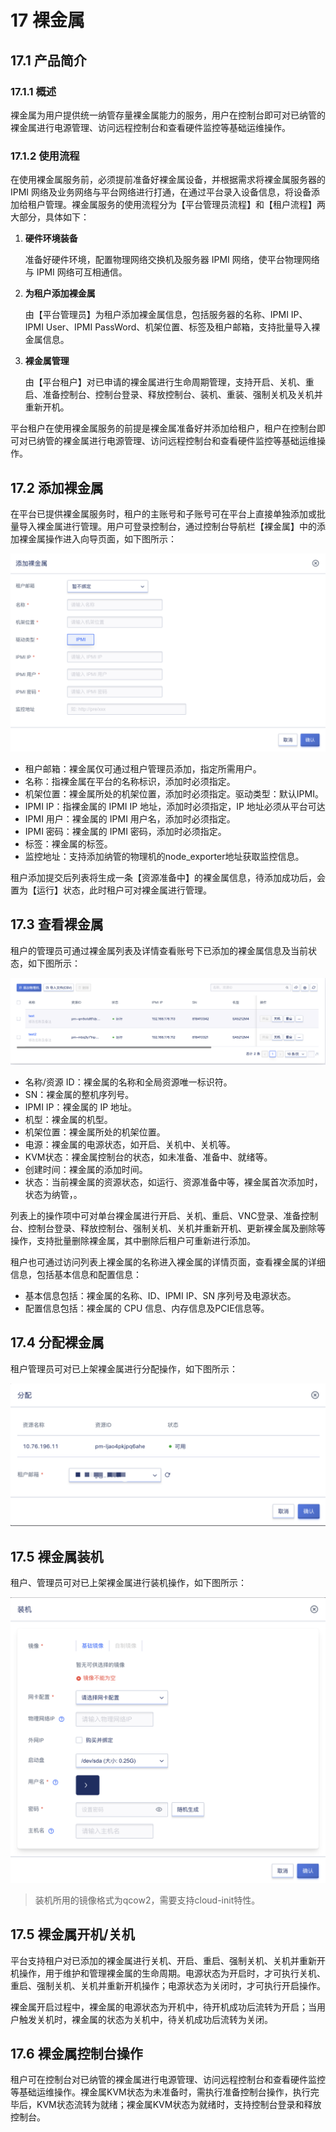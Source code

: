 # 17 裸金属

## 17.1 产品简介

### 17.1.1 概述

裸金属为用户提供统一纳管存量裸金属能力的服务，用户在控制台即可对已纳管的裸金属进行电源管理、访问远程控制台和查看硬件监控等基础运维操作。

### 17.1.2 使用流程

在使用裸金属服务前，必须提前准备好裸金属设备，并根据需求将裸金属服务器的 IPMI 网络及业务网络与平台网络进行打通，在通过平台录入设备信息，将设备添加给租户管理。裸金属服务的使用流程分为【平台管理员流程】和【租户流程】两大部分，具体如下：

1. **硬件环境装备**

   准备好硬件环境，配置物理网络交换机及服务器 IPMI 网络，使平台物理网络与 IPMI 网络可互相通信。

2. **为租户添加裸金属**

   由【平台管理员】为租户添加裸金属信息，包括服务器的名称、IPMI IP、IPMI User、IPMI PassWord、机架位置、标签及租户邮箱，支持批量导入裸金属信息。

3. **裸金属管理**

   由【平台租户】对已申请的裸金属进行生命周期管理，支持开启、关机、重启、准备控制台、控制台登录、释放控制台、装机、重装、强制关机及关机并重新开机。

平台租户在使用裸金属服务的前提是裸金属准备好并添加给租户，租户在控制台即可对已纳管的裸金属进行电源管理、访问远程控制台和查看硬件监控等基础运维操作。

## 17.2 添加裸金属

在平台已提供裸金属服务时，租户的主账号和子账号可在平台上直接单独添加或批量导入裸金属进行管理。用户可登录控制台，通过控制台导航栏【裸金属】中的添加裸金属操作进入向导页面，如下图所示：

![](../images/userguide/applybms.png)

* 租户邮箱：裸金属仅可通过租户管理员添加，指定所需用户。
* 名称：指裸金属在平台的名称标识，添加时必须指定。
* 机架位置：裸金属所处的机架位置，添加时必须指定。驱动类型：默认IPMI。
* IPMI IP：指裸金属的 IPMI IP 地址，添加时必须指定，IP 地址必须从平台可达
* IPMI 用户：裸金属的 IPMI 用户名，添加时必须指定。
* IPMI 密码：裸金属的 IPMI 密码，添加时必须指定。
* 标签：裸金属的标签。
* 监控地址：支持添加纳管的物理机的node_exporter地址获取监控信息。

租户添加提交后列表将生成一条【资源准备中】的裸金属信息，待添加成功后，会置为【运行】状态，此时租户可对裸金属进行管理。

## 17.3 查看裸金属

租户的管理员可通过裸金属列表及详情查看账号下已添加的裸金属信息及当前状态，如下图所示：

![](../images/userguide/bmslist.png)

* 名称/资源 ID：裸金属的名称和全局资源唯一标识符。
* SN：裸金属的整机序列号。
* IPMI IP：裸金属的 IP 地址。
* 机型：裸金属的机型。
* 机架位置：裸金属所处的机架位置。
* 电源：裸金属的电源状态，如开启、关机中、关机等。
* KVM状态：裸金属控制台的状态，如未准备、准备中、就绪等。
* 创建时间：裸金属的添加时间。
* 状态：当前裸金属的资源状态，如运行、资源准备中等，裸金属首次添加时，状态为纳管，。

列表上的操作项中可对单台裸金属进行开启、关机、重启、VNC登录、准备控制台、控制台登录、释放控制台、强制关机、关机并重新开机、更新裸金属及删除等操作，支持批量删除裸金属，其中删除后租户可重新进行添加。

租户也可通过访问列表上裸金属的名称进入裸金属的详情页面，查看裸金属的详细信息，包括基本信息和配置信息：

* 基本信息包括：裸金属的名称、ID、IPMI IP、SN 序列号及电源状态。
* 配置信息包括：裸金属的 CPU 信息、内存信息及PCIE信息等。

## 17.4 分配裸金属

租户管理员可对已上架裸金属进行分配操作，如下图所示：

![](../images/userguide/pm1.png)

## 17.5 裸金属装机

租户、管理员可对已上架裸金属进行装机操作，如下图所示：

![](../images/userguide/pm2.png)

> 装机所用的镜像格式为qcow2，需要支持cloud-init特性。

## 17.5 裸金属开机/关机

平台支持租户对已添加的裸金属进行关机、开启、重启、强制关机、关机并重新开机操作，用于维护和管理裸金属的生命周期。电源状态为开启时，才可执行关机、重启、强制关机、关机并重新开机操作；电源状态为关闭时，才可执行开启操作。

裸金属开启过程中，裸金属的电源状态为开机中，待开机成功后流转为开启；当用户触发关机时，裸金属的状态为关机中，待关机成功后流转为关闭。

## 17.6 裸金属控制台操作

租户可在控制台对已纳管的裸金属进行电源管理、访问远程控制台和查看硬件监控等基础运维操作。裸金属KVM状态为未准备时，需执行准备控制台操作，执行完毕后，KVM状态流转为就绪；裸金属KVM状态为就绪时，支持控制台登录和释放控制台。

